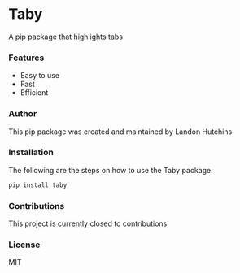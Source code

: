 # Taby

A pip package that highlights tabs

### Features
- Easy to use
- Fast
- Efficient

### Author
This pip package was created and maintained by Landon Hutchins

### Installation
The following are the steps on how to use the Taby package.

```sh
pip install taby
```


### Contributions
This project is currently closed to contributions

### License
MIT


